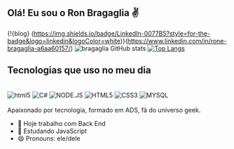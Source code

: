 ## Olá! Eu sou o Ron Bragaglia ✌️
{!{blog} (https://img.shields.io/badge/LinkedIn-0077B5?style=for-the-badge&logo=linkedin&logoColor=white)}(https://www.linkedin.com/in/rone-bragaglia-a6aa60157/)
![bragaglia GitHub stats](https://github-readme-stats.vercel.app/api?username=Ronbragaglia&show_icons=true&theme=dracula)
[![Top Langs](https://github-readme-stats.vercel.app/api/top-langs/?username=Ronbragaglia)](https://github.com/Ronbragaglia/github-readme-stats)
## Tecnologias que uso no meu dia
<div style="display: inline_block"><br/>
<img align="center" alt="html5" src="https://img.shields.io/badge/JavaScript-F7DF1E?style=for-the-badge&logo=javascript&logoColor=black" />
<img align="center" alt="C#" src=https://img.shields.io/badge/C%23-239120?style=for-the-badge&logo=c-sharp&logoColor=white />
<img align="center" alt="NODE.JS" src=https://img.shields.io/badge/Node.js-43853D?style=for-the-badge&logo=node.js&logoColor=white />
<img align="center" alt="HTML5" src=https://img.shields.io/badge/HTML5-E34F26?style=for-the-badge&logo=html5&logoColor=white />
<img align="center" alt="CSS3" src=https://img.shields.io/badge/CSS3-1572B6?style=for-the-badge&logo=css3&logoColor=white />
<img align="center" alt="MYSQL" src=https://img.shields.io/badge/MySQL-00000F?style=for-the-badge&logo=mysql&logoColor=white />
</div><br/>
Apaixonado por tecnologia, formado em ADS, fã do universo geek.

- 🔭 Hoje trabalho com Back End
- 🌱 Estudando JavaScript
- 😄 Pronouns: ele/dele

